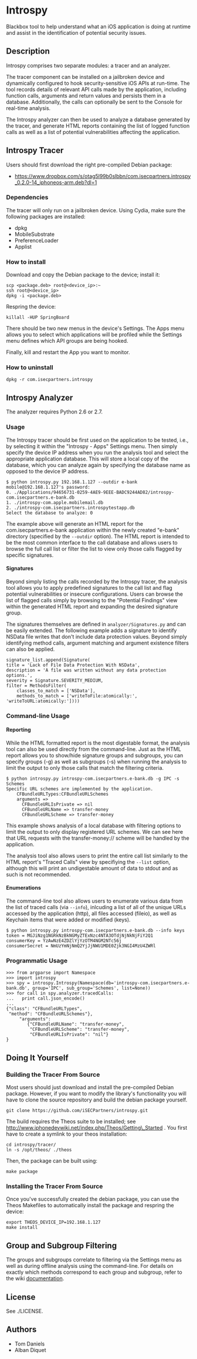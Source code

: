 Introspy
========

Blackbox tool to help understand what an iOS application is doing at runtime
and assist in the identification of potential security issues.


Description
-----------

Introspy comprises two separate modules: a tracer and an analyzer. 

The tracer component can be installed on a jailbroken device and dynamically
configured to hook security-sensitive iOS APIs at run-time. The tool records
details of relevant API calls made by the application, including function
calls, arguments and return values and persists them in a database.
Additionally, the calls can optionally be sent to the Console for real-time
analysis.

The Introspy analyzer can then be used to analyze a database generated by the
tracer, and generate HTML reports containing the list of logged function calls
as well as a list of potential vulnerabilities affecting the application.


Introspy Tracer
---------------

Users should first download the right pre-compiled Debian package:
-  https://www.dropbox.com/s/otag5l99b0slbbn/com.isecpartners.introspy_0.2.0-14_iphoneos-arm.deb?dl=1

### Dependencies

The tracer will only run on a jailbroken device. Using Cydia, make
sure the following packages are installed:
- dpkg
- MobileSubstrate
- PreferenceLoader
- Applist

### How to install

Download and copy the Debian package to the device; install it:  

    scp <package.deb> root@<device_ip>:~
    ssh root@<device_ip>
    dpkg -i <package.deb>

Respring the device:

    killall -HUP SpringBoard

There should be two new menus in the device's Settings. The Apps menu allows you
to select which applications will be profiled while the Settings menu defines
which API groups are being hooked.

Finally, kill and restart the App you want to monitor.

### How to uninstall

    dpkg -r com.isecpartners.introspy

Introspy Analyzer
-----------------

The analyzer requires Python 2.6 or 2.7.

### Usage

The Introspy tracer should be first used on the application to be tested, i.e.,
by selecting it within the "Introspy - Apps" Settings menu. Then simply specify
the device IP address when you run the analysis tool and select the appropriate
application database. This will store a local copy of the database, which you
can analyze again by specifying the database name as opposed to the device IP
address.

    $ python introspy.py 192.168.1.127 --outdir e-bank
    mobile@192.168.1.127's password:
    0. ./Applications/94656731-0259-4AE9-9EEE-BADC9244AD82/introspy-com.isecpartners.e-bank.db
    1. ./introspy-com.apple.mobilemail.db
    2. ./introspy-com.isecpartners.introspytestapp.db
    Select the database to analyze: 0

The example above will generate an HTML report for the com.isecpartners.e-bank
application within the newly created "e-bank" directory (specified by the
`--outdir` option). The HTML report is intended to be the most common interface to
the call database and allows users to browse the full call list or filter the
list to view only those calls flagged by specific signatures.

#### Signatures

Beyond simply listing the calls recorded by the Introspy tracer, the analysis
tool allows you to apply predefined signatures to the call list and flag
potential vulnerabilities or insecure configurations. Users can browse the list
of flagged calls simply by browsing to the "Potential Findings" view within the
generated HTML report and expanding the desired signature group.

The signatures themselves are defined in `analyzer/Signatures.py` and can be
easily extended. The following example adds a signature to identify NSData file
writes that don't include data protection values. Beyond simply identifying
method calls, argument matching and argument existence filters can also be
applied.

    signature_list.append(Signature(
    title = 'Lack of File Data Protection With NSData',
    description = 'A file was written without any data protection options.',
    severity = Signature.SEVERITY_MEDIUM,
    filter = MethodsFilter(
        classes_to_match = ['NSData'],
        methods_to_match = ['writeToFile:atomically:', 'writeToURL:atomically:'])))

### Command-line Usage

#### Reporting

While the HTML formatted report is the most digestable format, the analysis tool
can also be used directly from the command-line. Just as the HTML report allows
you to show/hide signature groups and subgroups, you can specify groups (-g) as
well as subgroups (-s) when running the analysis to limit the output to only
those calls that match the filtering criteria.

    $ python introspy.py introspy-com.isecpartners.e-bank.db -g IPC -s Schemes
    Specific URL schemes are implemented by the application.
        CFBundleURLTypes:CFBundleURLSchemes
		arguments =>
		  CFBundleURLIsPrivate => nil
		  CFBundleURLName => transfer-money
		  CFBundleURLScheme => transfer-money

This example shows analysis of a local database with filtering options to limit
the output to only display registered URL schemes. We can see here that URL
requests with the transfer-money:// scheme will be handled by the application.

The analysis tool also allows users to print the entire call list similarly to
the HTML report's "Traced Calls" view by specifiying the `--list` option,
although this will print an undigestable amount of data to stdout and as such is
not recommended.

#### Enumerations

The command-line tool also allows users to enumerate various data from the list
of traced calls (via `--info`), inlcuding a list of all of the unique URLs
accessed by the application (http), all files accessed (fileio), as well as
Keychain items that were added or modified (keys).

    $ python introspy.py introspy-com.isecpartners.e-bank.db --info keys
	token = MGJiNzg1NGRkNzBkNGMyZTExNzc4NTA3OTdjNjNkNjFiY2Q1
	consumerKey = YzAwNzE4ZDZlYjYzOTM4NGM2NTc56j
	consumerSecret = NmUzYmNjNmQ2YjJjNWU1MDE0Zjk3NGI4MzU4ZWRl

### Programmatic Usage

    >>> from argparse import Namespace
    >>> import introspy
    >>> spy = introspy.Introspy(Namespace(db='introspy-com.isecpartners.e-bank.db', group='IPC', sub_group='Schemes', list=None))
    >>> for call in spy.analyzer.tracedCalls:
    ...   print call.json_encode()
    ...
    {"class": "CFBundleURLTypes", 
     "method": "CFBundleURLSchemes"}, 
         "arguments": 
            {"CFBundleURLName": "transfer-money", 
             "CFBundleURLScheme": "transfer-money", 
             "CFBundleURLIsPrivate": "nil"}
    }

Doing It Yourself
-----------------

### Building the Tracer From Source

Most users should just download and install the pre-compiled Debian package.
However, if you want to modify the library's functionality you will have to
clone the source repository and build the debian package yourself.

    git clone https://github.com/iSECPartners/introspy.git

The build requires the Theos suite to be installed; 
see http://www.iphonedevwiki.net/index.php/Theos/Getting\_Started .
You first have to create a symlink to your theos installation:

    cd introspy/tracer/
    ln -s /opt/theos/ ./theos

Then, the package can be built using:

    make package

### Installing the Tracer From Source

Once you've successfully created the debian package, you can use the Theos
Makefiles to automatically install the package and respring the device:

    export THEOS_DEVICE_IP=192.168.1.127
    make install

Group and Subgroup Filtering
----------------------------

The groups and subgroups correlate to filtering via the Settings menu as well as
during offline analysis using the command-line. For details on exactly which
methods correspond to each group and subgroup, refer to the wiki
[documentation](https://github.com/iSECPartners/introspy/wiki).

License
-------

See ./LICENSE.

Authors
-------

* Tom Daniels
* Alban Diquet
